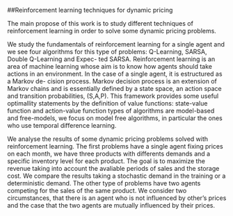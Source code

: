 ##Reinforcement learning techniques for dynamic pricing

The main propose of this work is to study different techniques of reinforcement learning in order to
solve some dynamic pricing problems.

We study the fundamentals of reinforcement learning for a single agent and
we see four algorithms for this type of problems: Q-Learning, SARSA, Double Q-Learning and Expec-
ted SARSA. Reinforcement learning is an area of machine learning whose aim is to know how agents
should take actions in an environment. In the case of a single agent, it is estructured as a Markov de-
cision process. Markov decision process is an extension of Markov chains and is essentially defined
by a state space, an action space and transition probabilities, (S,A,P). This framework provides some
useful optimallity statements by the definition of value functions: state-value function and action-value
function types of algorithms are model-based and free-models, we focus on model free algorithms, in particular
the ones who use temporal difference learning.

We analyse the results of some dynamic pricing problems solved with reinforcement
learning. The first problems have a single agent fixing prices on each month, we have three products
with differents demands and a specific inventory level for each product. The goal is to maximize the
revenue taking into account the avaliable periods of sales and the storage cost. We compare the results
taking a stochastic demand in the training or a deterministic demand. The other type of problems have
two agents competing for the sales of the same product. We consider two circumstances, that there is an
agent who is not influenced by other’s prices and the case that the two agents are mutually influenced
by their prices.
